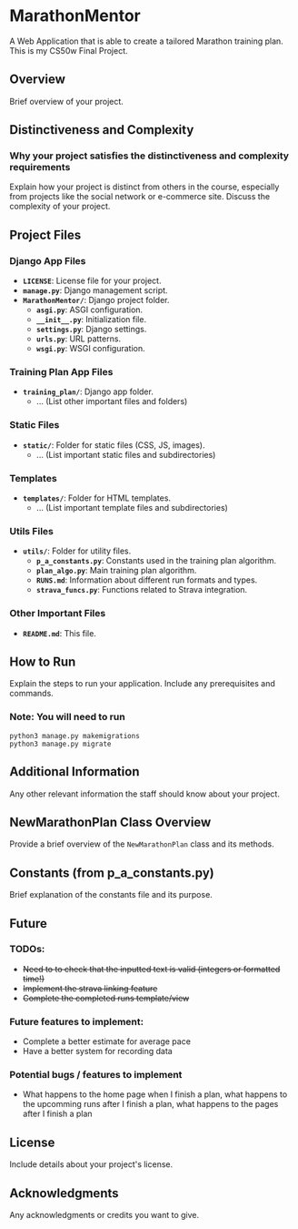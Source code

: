 # MarathonMentor
A Web Application that is able to create a tailored Marathon training plan. This is my CS50w Final Project.

## Overview
Brief overview of your project.

## Distinctiveness and Complexity
### Why your project satisfies the distinctiveness and complexity requirements
Explain how your project is distinct from others in the course, especially from projects like the social network or e-commerce site. Discuss the complexity of your project.

## Project Files
### Django App Files
- **`LICENSE`**: License file for your project.
- **`manage.py`**: Django management script.
- **`MarathonMentor/`**: Django project folder.
  - **`asgi.py`**: ASGI configuration.
  - **`__init__.py`**: Initialization file.
  - **`settings.py`**: Django settings.
  - **`urls.py`**: URL patterns.
  - **`wsgi.py`**: WSGI configuration.

### Training Plan App Files
- **`training_plan/`**: Django app folder.
  - ... (List other important files and folders)

### Static Files
- **`static/`**: Folder for static files (CSS, JS, images).
  - ... (List important static files and subdirectories)

### Templates
- **`templates/`**: Folder for HTML templates.
  - ... (List important template files and subdirectories)

### Utils Files
- **`utils/`**: Folder for utility files.
  - **`p_a_constants.py`**: Constants used in the training plan algorithm.
  - **`plan_algo.py`**: Main training plan algorithm.
  - **`RUNS.md`**: Information about different run formats and types.
  - **`strava_funcs.py`**: Functions related to Strava integration.

### Other Important Files
- **`README.md`**: This file.

## How to Run
Explain the steps to run your application. Include any prerequisites and commands.

### Note: You will need to run
```
python3 manage.py makemigrations
python3 manage.py migrate
```

## Additional Information
Any other relevant information the staff should know about your project.

## NewMarathonPlan Class Overview
Provide a brief overview of the `NewMarathonPlan` class and its methods.

## Constants (from p_a_constants.py)
Brief explanation of the constants file and its purpose.

## Future 
### TODOs:
- ~~Need to to check that the inputted text is valid (integers or formatted time!)~~
- ~~Implement the strava linking feature~~
- ~~Complete the completed runs template/view~~

### Future features to implement:
- Complete a better estimate for average pace
- Have a better system for recording data

### Potential bugs / features to implement
- What happens to the home page when I finish a plan, what happens to the upcomming runs after I finish a plan, what happens to the pages after I finish a plan

## License
Include details about your project's license.

## Acknowledgments
Any acknowledgments or credits you want to give.


